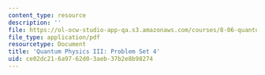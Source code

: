 ```yaml
---
content_type: resource
description: ''
file: https://ol-ocw-studio-app-qa.s3.amazonaws.com/courses/8-06-quantum-physics-iii-spring-2018/ce02dc216a9762d03aeb37b2e8b98274_MIT8_06S18ps4.pdf
file_type: application/pdf
resourcetype: Document
title: 'Quantum Physics III: Problem Set 4'
uid: ce02dc21-6a97-62d0-3aeb-37b2e8b98274
---
```

